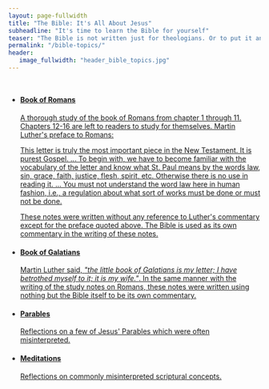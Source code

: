 ```yaml
---
layout: page-fullwidth
title: "The Bible: It's All About Jesus"
subheadline: "It's time to learn the Bible for yourself"
teaser: "The Bible is not written just for theologians. Or to put it another way, it is written so simple folks like us can understand. Of course there are many obscure passages requiring knowledge of some historical context, but there are enough clear truth to be understood and live by to last a lifetime. I like to use the analogy of a plane which is defined by three points. Let's call this a plane of truth. There are way more than 3 points of truth to define God's plan of salvation. If we frequently check our understanding or interpretation against them, we can't go wrong."
permalink: "/bible-topics/"
header:
   image_fullwidth: "header_bible_topics.jpg"
---
```

<div class="small-12 columns" style="padding: 0px; border-bottom: none;">

<ul class="side-nav">
      <li><a href="/bible-topics/book-of-romans/"><h4><strong>Book of Romans</strong></h4>
      <p style="font-weight: normal;">A thorough study of the book of Romans from chapter 1 through 11. Chapters 12-16 are left to readers to study for themselves. Martin Luther's preface to Romans: <p class="blockquote">This letter is truly the most important piece in the New Testament. It is purest Gospel. ... To begin with, we have to become familiar with the vocabulary of the letter and know what St. Paul means by the words law, sin, grace, faith, justice, flesh, spirit, etc. Otherwise there is no use in reading it. ... You must not understand the word law here in human fashion, i.e., a regulation about what sort of works must be done or must not be done.</p>
      <p>These notes were written without any reference to Luther's commentary except for the preface quoted above. The Bible is used as its own commentary in the writing of these notes.</p>
      </p></a></li>
      <li><a href="/bible-topics/book-of-galatians/"><h4><strong>Book of Galatians</strong></h4><p style="font-weight: normal;">
      Martin Luther said, <em>"the little book of Galatians is my letter; I have betrothed myself to it; it is my wife."</em>. In the same manner with the writing of the study notes on Romans, these notes were written using nothing but the Bible itself to be its own commentary.
      </p></a></li>
      <li><a href="/bible-topics/parables/"><h4><strong>Parables</strong></h4><p style="font-weight: normal;">
      Reflections on a few of Jesus' Parables which were often misinterpreted.
      </p></a></li>
      <li><a href="/bible-topics/meditations/"><h4><strong>Meditations</strong></h4><p style="font-weight: normal;">
      Reflections on commonly misinterpreted scriptural concepts.
      </p></a></li>
</ul>
</div>
